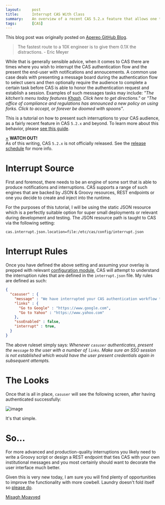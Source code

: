 ```yaml
---
layout:     post
title:      Interrupt CAS With Class
summary:    An overview of a recent CAS 5.2.x feature that allows one to interrupt the authentication flow with notifications and advertisements, dictating CAS should treat the authenticated session with configuration and compassion.
tags:       [CAS]
---
```


<div class="alert alert-success"><i class="far fa-lightbulb"></i> This blog post was originally posted on <a href="https://github.com/apereo/apereo.github.io">Apereo GitHub Blog</a>.</div>

> The fastest route to a 10X engineer is to give them 0.1X the distractions. - Eric Meyer

While that is generally sensible advice, when it comes to CAS there are times where you wish to interrupt the CAS authentication flow and the present the end-user with notifications and annoucements. A common use case deals with presenting a message board during the authentication flow to select users and then optionally require the audience to complete a certain task before CAS is able to honor the authentication request and establish a session. Examples of such messages tasks may include: _"The kitchen’s menu today features <a href="https://www.wikiwand.com/en/Khash_(dish)">Khash</a>. Click here to get directions."_ or _"The office of compliance and regulations has announced a new policy on using forks. Click to accept, or forever be doomed with spoons"_.

This is a tutorial on how to present such interruptions to your CAS audience, as a fairly recent feature in CAS `5.2.x` and beyond. To learn more about this behavior, please [see this guide](https://apereo.github.io/cas/development/installation/Webflow-Customization-Interrupt.html).

<div class="alert alert-info">
  <a href="#" class="close" data-dismiss="alert" aria-label="close">&times;</a>
  <strong>WATCH OUT!</strong><br/>As of this writing, CAS <code>5.2.x</code> is not officially released. See the <a href="https://github.com/apereo/cas/milestones">release schedule</a> for more info.
</div>

# Interrupt Source

First and foremost, there needs to be an engine of some sort that is able to produce notifications and interruptions. CAS supports a range of such engines that are backed by JSON & Groovy resources, REST endpoints or one you decide to create and inject into the runtime. 

For the purposes of this tutorial, I will be using the static JSON resource which is a perfectly suitable option for super small deployments or relevant during development and testing. The JSON resource path is taught to CAS via the following setting:

```properties
cas.interrupt.json.location=file:/etc/cas/config/interrupt.json
```

# Interrupt Rules

Once you have defined the above setting and assuming your overlay is prepped with relevant [configuration module](https://apereo.github.io/cas/development/installation/Webflow-Customization-Interrupt.html), CAS will attempt to understand the interruption rules that are defined in the `interrupt.json` file. My rules are defined as such:

```json
{
  "casuser" : {
    "message" : "We have interrupted your CAS authentication workflow to bring you the following information. Select one of the links below to go somewhere and do something fun and then come back to continue with <strong>CAS</strong>.",
    "links" : {
      "Go to Google" : "https://www.google.com",
      "Go to Yahoo" : "https://www.yahoo.com"
    },
    "ssoEnabled" : false,
    "interrupt" : true,
  }
}
```

The above ruleset simply says: _Whenever <code>casuser</code> authenticates, present the `message` to the user with a number of `links`. Make sure an SSO session is not established which would have the user present credentials again in subsequent attempts._

# The Looks

Once that is all in place, `casuser` will see the following screen, after having authenticated successfully:

![image](https://user-images.githubusercontent.com/1205228/29816821-eb5a597a-8cca-11e7-8ee8-f5433b01f90d.png)

It's that simple. 


# So...

For more advanced and production-quality interruptions you likely need to write a Groovy script or design a REST endpoint that ties CAS with your own institutional messages and you most certainly should want to decorate the user interface much better.

Given this is very new today, I am sure you will find plenty of opportunities to improve the functionality with more cowbell. Laundry doesn't fold itself so [please do](https://apereo.github.io/cas/developer/Contributor-Guidelines.html).

[Misagh Moayyed](https://fawnoos.com)

